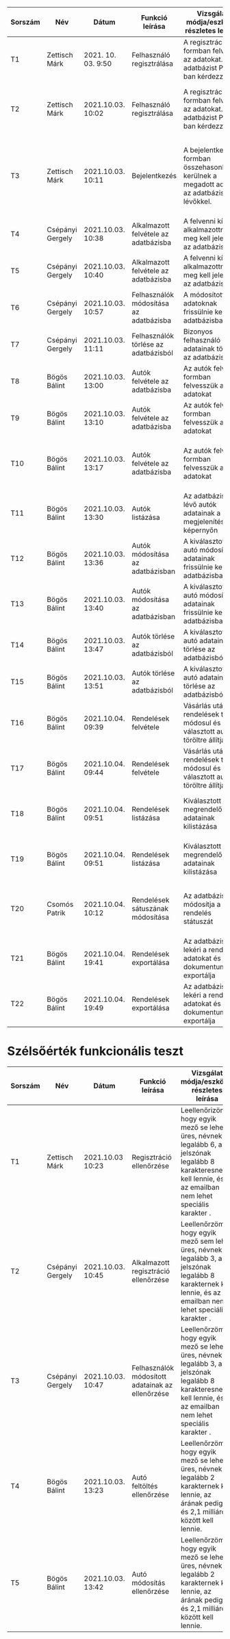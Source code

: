 | Sorszám |Név | Dátum| Funkció leírása| Vizsgálat módja/eszköze, részletes leírása | Elvárt eredmény| Eredmény |Verzió |
|--|--|--|--|--|--|--|--|
|T1| Zettisch Márk | 2021. 10. 03. 9:50 | Felhasználó regisztrálása | A regisztrációs formban felvettük az adatokat. Az adatbázist PDO-ban kérdezzük le.| Adatbázisban való megjelenés| Szintaktikai hiba a registration.php fájlban, ami fatal errort dobott. | Beta 1.1 |
|T2| Zettisch Márk| 2021.10.03. 10:02 | Felhasználó regisztrálása | A regisztrációs formban felvettük az adatokat. Az adatbázist PDO-ban kérdezzük le.| Adatbázisban való megjelenés | Az ID-t automatikus generálja. email és név adatait bekerültek az adatbázisba | Beta 1.2 |
|T3| Zettisch Márk| 2021.10.03. 10:11 | Bejelentkezés |A bejelentkezés formban összehasonlításra kerülnek a megadott adatok az adatbázisban lévőkkel.| Sikeres bejelentkezés után tudnak vásárolni | A program sikeresen összehasonlította a megadott adatokat az adatbázisban lévőkkel és megtörtént a bejelentkezés | Beta 1.2 |
|T4| Csépányi Gergely | 2021.10.03. 10:38| Alkalmazott felvétele az adatbázisba | A felvenni kívánt alkalmazottnak meg kell jelennie az adatbázisban.| Adatbázisban való megjelenés| Szintaktikai hiba a staffs.php-ban, fatal error | Beta 1.2 |
|T5| Csépányi Gergely | 2021.10.03. 10:40| Alkalmazott felvétele az adatbázisba | A felvenni kívánt alkalmazottnak meg kell jelennie az adatbázisban.| Adatbázisban való megjelenés| A rögzített felhasználó megjelenik az adatbázisban | Beta 1.3 |
|T6| Csépányi Gergely | 2021.10.03. 10:57| Felhasználók módosítása az adatbázisba | A módosított adatoknak frissülnie kell az adatbázisban.| Adatok változása az adatbázisban| A módosított adatok megjelennek az adatbázisban| Beta 1.3 |
|T7| Csépányi Gergely | 2021.10.03. 11:11| Felhasználók törlése az adatbázisból | Bizonyos felhasználó adatainak törlése az adatbázisból.| Adatok törlése az adatbázisból| Adott felhasználó adatai törlődtek az adatbázisból| Beta 1.4 |
|T8| Bögös Bálint | 2021.10.03. 13:00| Autók felvétele az adatbázisba | Az autók felvétele formban felvesszük az adatokat | Adatok megjelenése az adatbázisban| Kép feltöltési hibát dob | Beta 1.4 |
|T9| Bögös Bálint | 2021.10.03. 13:10| Autók felvétele az adatbázisba | Az autók felvétele formban felvesszük az adatokat | Adatok megjelenése az adatbázisban| Relációs hiba | Beta 1.5 |
|T10| Bögös Bálint | 2021.10.03. 13:17| Autók felvétele az adatbázisba | Az autók felvétele formban felvesszük az adatokat | Adatok megjelenése az adatbázisban| Az ID-t automatikus generálja. A megadott adatok bekerültek az adatbázisba | Beta 1.6 |
|T11| Bögös Bálint | 2021.10.03. 13:30| Autók listázása | Az adatbázisban lévő autók adatainak a megjelenítése a képernyőn | Adatok megjelenése| Az autók adatai abc szerinti sorban megjelennek a képernyőn | Beta 1.6 |
|T12| Bögös Bálint | 2021.10.03. 13:36| Autók módosítása az adatbázisban | A kiválasztott autó módosított adatainak frissülnie kell az adatbázisban | Adatok változása az adatbázisban| Nem tölti be a módosításhoz szükséges formot a honlap | Beta 1.6 |
|T13| Bögös Bálint | 2021.10.03. 13:40| Autók módosítása az adatbázisban | A kiválasztott autó módosított adatainak frissülnie kell az adatbázisban | Adatok változása az adatbázisban| A változtatott adatok frissülnek az adatbázisban | Beta 1.7 |
|T14| Bögös Bálint | 2021.10.03. 13:47| Autók törlése az adatbázisból | A kiválasztott autó adatainak törlése az adatbázisból | Adatok törlése az adatbázisból| 404-es hibát dob a honlap | Beta 1.7 |
|T15| Bögös Bálint | 2021.10.03. 13:51| Autók törlése az adatbázisból | A kiválasztott autó adatainak törlése az adatbázisból | Adatok törlése az adatbázisból| Kiválasztott autó adatai törlődtek az adatbázisból | Beta 1.8 |
|T16| Bögös Bálint | 2021.10.04. 09:39| Rendelések felvétele | Vásárlás után a rendelések tábla módosul és a választott autót töröltre állítja | Az autó kikerül a megtekinthetők közül és bekerül a saját rendelésekhez| Hibás átirányítás | Beta 1.8 |
|T17| Bögös Bálint | 2021.10.04. 09:44| Rendelések felvétele | Vásárlás után a rendelések tábla módosul és a választott autót töröltre állítja | Az autó kikerül a megtekinthetők közül és bekerül a saját rendelésekhez| Sikeresen megtörténik a vásárlás | Beta 1.9 |
|T18| Bögös Bálint | 2021.10.04. 09:51| Rendelések listázása | Kiválasztott megrendelő adatainak kilistázása | Megrendelő személyes adatai megjelenítése a képernyőn| A szállítási adatok nem jelennek meg | Beta 1.9 |
|T19| Bögös Bálint | 2021.10.04. 09:51| Rendelések listázása | Kiválasztott megrendelő adatainak kilistázása | Megrendelő személyes adatai megjelenítése a képernyőn| Minden adat megfelelően megjelenik | Beta 1.10 |
|T20| Csomós Patrik | 2021.10.04. 10:12| Rendelések sátuszának módosítása | Az adatbázisban módosítja a rendelés státuszát | A rendelés státuszának módosítása után megváltoznak az adatok az adatbázisban| A rendelések státusza megfelelően módosult | Beta 1.10 |
|T21| Bögös Bálint | 2021.10.04. 19:41| Rendelések exportálása | Az adatbázisból lekéri a rendelési adatokat és excel dokumentumba exportálja | Excel dokumentumban letölti a rendeléseket| Nem találja az importáláshoz szükséges kódot | Beta 1.10 |
|T22| Bögös Bálint | 2021.10.04. 19:49| Rendelések exportálása | Az adatbázisból lekéri a rendelési adatokat és excel dokumentumba exportálja | Excel dokumentumban letölti a rendeléseket| Sikeresen exportálja a rendeléseket | Beta 1.11 |

# Szélsőérték funkcionális teszt
| Sorszám |Név | Dátum| Funkció leírása| Vizsgálat módja/eszköze, részletes leírása | Elvárt eredmény| Eredmény |Verzió |
|--|--|--|--|--|--|--|--|
|T1| Zettisch Márk| 2021.10.03 10:23 | Regisztráció ellenőrzése |Leellenőrizöm, hogy egyik mező se lehet üres, névnek legalább 6, a jelszónak legalább 8 karakteresnek kell lennie, és az emailban nem lehet speciális karakter .|Ha valamit rosszul adunk meg, akkor egy hibaüzenetet kell dobnia.| Hibás érték megadására azonnal hibaüznettel tér vissza a honlap.| Beta 1.2 |
|T2| Csépányi Gergely | 2021.10.03. 10:45| Alkalmazott regisztráció ellenőrzése |Leellenőrzöm, hogy egyik mező sem lehet üres, névnek legalább 3, a jelszónak legalább 8 karakternek kell lennie, és az emailban nem lehet speciális karakter .|Ha valamit rosszul adunk meg, akkor egy hibaüzenetet kell dobnia.| Hibás érték megadására azonnal hibaüznettel tér vissza a weboldal.| Beta 1.3 |
|T3| Csépányi Gergely | 2021.10.03. 10:47| Felhasználók módosított adatainak az ellenőrzése |Leellenőrzöm, hogy egyik mező se lehet üres, névnek legalább 3, a jelszónak legalább 8 karakteresnek kell lennie, és az emailban nem lehet speciális karakter .|Ha valamit rosszul adunk meg, akkor egy hibaüzenetet kell dobnia.| Jelszó ellenőrzésnél relációs hiba| Beta 1.3 |
|T4| Bögös Bálint | 2021.10.03. 13:23| Autó feltöltés ellenőrzése |Leellenőrzöm, hogy egyik mező se lehet üres, névnek legalább 2 karakternek kell lennie, az árának pedig 1 és 2,1 milliárd között kell lennie.|Ha valamit rosszul adunk meg, akkor egy hibaüzenetet kell dobnia.| Hibás érték megadására azonnal hibaüznettel tér vissza a honlap. | Beta 1.6 |
|T5| Bögös Bálint | 2021.10.03. 13:42| Autó módosítás ellenőrzése |Leellenőrzöm, hogy egyik mező se lehet üres, névnek legalább 2 karakternek kell lennie, az árának pedig 1 és 2,1 milliárd között kell lennie.|Ha valamit rosszul adunk meg, akkor egy hibaüzenetet kell dobnia.| Hibás érték megadására azonnal hibaüznettel tér vissza a honlap. | Beta 1.7 |
